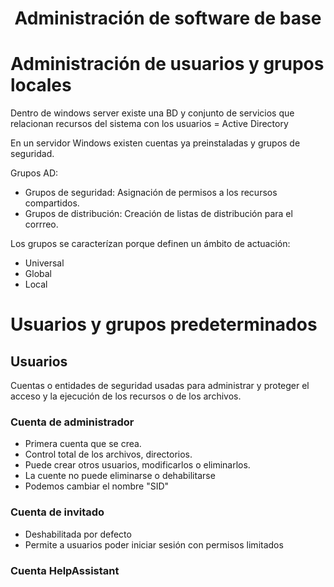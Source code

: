 <h1 align="center"> Administración de software de base </h1>

# Administración de usuarios y grupos locales

Dentro de windows server existe una BD y conjunto de servicios que relacionan recursos del sistema con los usuarios = Active Directory

En un servidor Windows existen cuentas ya preinstaladas y grupos de seguridad.

Grupos AD:

- Grupos de seguridad: Asignación de permisos a los recursos compartidos.
- Grupos de distribución: Creación de listas de distribución para el corrreo.

Los grupos se caracterízan porque definen un ámbito de actuación:

- Universal
- Global
- Local

# Usuarios y grupos predeterminados

## Usuarios

Cuentas o entidades de seguridad usadas para administrar y proteger el acceso y la ejecución de los recursos o de los archivos.

### Cuenta de administrador

- Primera cuenta que se crea. 
- Control total de los archivos, directorios.
- Puede crear otros usuarios, modificarlos o eliminarlos.
- La cuente no puede eliminarse o dehabilitarse
- Podemos cambiar el nombre "SID"

### Cuenta de invitado

- Deshabilitada por defecto
- Permite a usuarios poder iniciar sesión con permisos limitados

### Cuenta HelpAssistant

